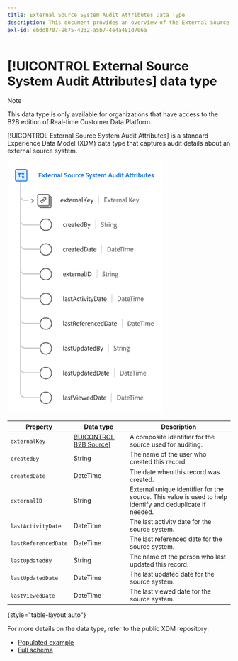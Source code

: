 ```yaml
---
title: External Source System Audit Attributes Data Type
description: This document provides an overview of the External Source System Audit Attributes Experience Data Model (XDM) data type.
exl-id: ebdd8707-9675-4232-a5b7-4e4a481d706a
---
```

# [!UICONTROL External Source System Audit Attributes] data type

>[!NOTE]
>
>This data type is only available for organizations that have access to the B2B edition of Real-time Customer Data Platform.

[!UICONTROL External Source System Audit Attributes] is a standard Experience Data Model (XDM) data type that captures audit details about an external source system.

![](../images/data-types/external-source-system-audit-attributes.png)

| Property | Data type | Description |
| --- | --- | --- |
| `externalKey` | [[!UICONTROL B2B Source]](./b2b-source.md) | A composite identifier for the source used for auditing. |
| `createdBy` | String | The name of the user who created this record. |
| `createdDate` | DateTime | The date when this record was created. |
| `externalID` | String | External unique identifier for the source. This value is used to help identify and deduplicate if needed. |
| `lastActivityDate` | DateTime | The last activity date for the source system. |
| `lastReferencedDate` | DateTime | The last referenced date for the source system. |
| `lastUpdatedBy` | String | The name of the person who last updated this record. |
| `lastUpdatedDate` | DateTime | The last updated date for the source system. |
| `lastViewedDate` | DateTime | The last viewed date for the source system. |

{style="table-layout:auto"}

For more details on the data type, refer to the public XDM repository:

* [Populated example](https://github.com/adobe/xdm/blob/master/components/datatypes/auditing/external-source-system-audit.example.1.json)
* [Full schema](https://github.com/adobe/xdm/blob/master/components/datatypes/auditing/external-source-system-audit.schema.json)
